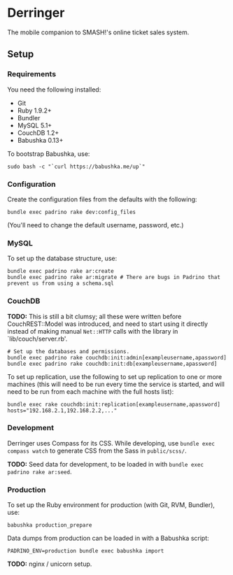 # Derringer

The mobile companion to SMASH!'s online ticket sales system.


## Setup

### Requirements

You need the following installed:

* Git
* Ruby 1.9.2+
* Bundler
* MySQL 5.1+
* CouchDB 1.2+
* Babushka 0.13+

To bootstrap Babushka, use:

```
sudo bash -c "`curl https://babushka.me/up`"
```

### Configuration

Create the configuration files from the defaults with the following:

```
bundle exec padrino rake dev:config_files
```

(You'll need to change the default username, password, etc.)


### MySQL

To set up the database structure, use:

```
bundle exec padrino rake ar:create
bundle exec padrino rake ar:migrate # There are bugs in Padrino that prevent us from using a schema.sql
```


### CouchDB

**TODO:** This is still a bit clumsy; all these were written before CouchREST::Model was introduced, and need to start using it directly instead of making manual `Net::HTTP` calls with the library in `lib/couch/server.rb'.

```
# Set up the databases and permissions.
bundle exec padrino rake couchdb:init:admin[exampleusername,apassword]
bundle exec padrino rake couchdb:init:db[exampleusername,apassword]
```

To set up replication, use the following to set up replication to one or more machines (this will need to be run every time the service is started, and will need to be run from each machine with the full hosts list):

```
bundle exec rake couchdb:init:replication[exampleusername,apassword] hosts="192.168.2.1,192.168.2.2,..."
```

### Development

Derringer uses Compass for its CSS. While developing, use `bundle exec compass watch` to generate CSS from the Sass in `public/scss/`.

**TODO:** Seed data for development, to be loaded in with `bundle exec padrino rake ar:seed`.


### Production

To set up the Ruby environment for production (with Git, RVM, Bundler), use:

```
babushka production_prepare
```

Data dumps from production can be loaded in with a Babushka script:

```
PADRINO_ENV=production bundle exec babushka import
```

**TODO:** nginx / unicorn setup.
